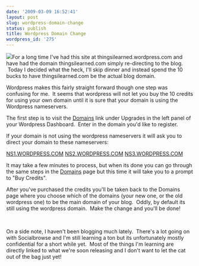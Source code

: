 ```yaml
---
date: '2009-03-09 16:52:41'
layout: post
slug: wordpress-domain-change
status: publish
title: Wordpress Domain Change
wordpress_id: '275'
---
```


![](http://cre8tivecontrol.com/cre8tive3/images/stories/wordpress/wordpress-logo.png)For a long time I've had this site at thingsilearned.wordpress.com and have had the domain thingsilearned.com simply re-directing to the blog.  Today I decided what the heck, I'll skip dinner and instead spend the 10 bucks to have thingsilearned.com be the actual blog domain.

Wordpress makes this fairly straight forward though one step was confusing for me.  It seems that wordpress will not let you buy the 10 credits for using your own domain until it is sure that your domain is using the Wordpress nameservers.  

The first step is to visit the [Domains](http://thingsilearned.wordpress.com/wp-admin/paid-upgrades.php?page=domains) link under Upgrades in the left panel of your Wordpress Dashboard.  Enter in the domain you'd like to register.  

If your domain is not using the wordpress nameservers it will ask you to direct your domain to these nameservers:

[NS1.WORDPRESS.COM](http://NS1.WORDPRESS.COM/)
[NS2.WORDPRESS.COM](http://NS2.WORDPRESS.COM/)
[NS3.WORDPRESS.COM](http://NS3.WORDPRESS.COM/)

It may take a few minutes to process, but when its done you can go through the same steps in the [Domains](http://thingsilearned.wordpress.com/wp-admin/paid-upgrades.php?page=domains) page but this time it will take you to a prompt to "Buy Credits".  

After you've purchased the credits you'll be taken back to the Domains page where you choose which of the domains (your new one, or the old wordpress one) to be the main domain of your blog.  Oddly, by default its still using the wordpress domain.  Make the change and you'll be done!

 

On a side note, I haven't been blogging much lately.  There's a lot going on with Socialbrowse and I'm still learning a ton but its unfortunately mostly confidential for a short while yet.  Most of the things I'm learning are directly linked to what we're soon releasing and I don't want to let the cat out of the bag just yet!
